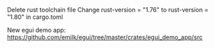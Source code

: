 Delete rust toolchain file
Change rust-version = "1.76" to rust-version = "1.80" in cargo.toml


New egui demo app: https://github.com/emilk/egui/tree/master/crates/egui_demo_app/src